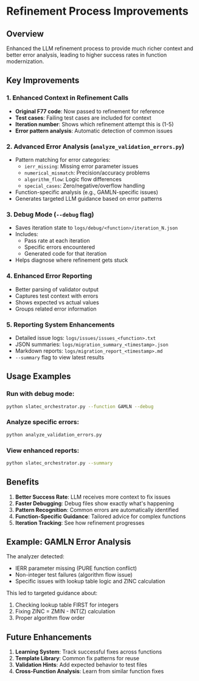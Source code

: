 # Refinement Process Improvements

## Overview
Enhanced the LLM refinement process to provide much richer context and better error analysis, leading to higher success rates in function modernization.

## Key Improvements

### 1. Enhanced Context in Refinement Calls
- **Original F77 code**: Now passed to refinement for reference
- **Test cases**: Failing test cases are included for context  
- **Iteration number**: Shows which refinement attempt this is (1-5)
- **Error pattern analysis**: Automatic detection of common issues

### 2. Advanced Error Analysis (`analyze_validation_errors.py`)
- Pattern matching for error categories:
  - `ierr_missing`: Missing error parameter issues
  - `numerical_mismatch`: Precision/accuracy problems
  - `algorithm_flow`: Logic flow differences
  - `special_cases`: Zero/negative/overflow handling
- Function-specific analysis (e.g., GAMLN-specific issues)
- Generates targeted LLM guidance based on error patterns

### 3. Debug Mode (`--debug` flag)
- Saves iteration state to `logs/debug/<function>/iteration_N.json`
- Includes:
  - Pass rate at each iteration
  - Specific errors encountered
  - Generated code for that iteration
- Helps diagnose where refinement gets stuck

### 4. Enhanced Error Reporting
- Better parsing of validator output
- Captures test context with errors
- Shows expected vs actual values
- Groups related error information

### 5. Reporting System Enhancements
- Detailed issue logs: `logs/issues/issues_<function>.txt`
- JSON summaries: `logs/migration_summary_<timestamp>.json`
- Markdown reports: `logs/migration_report_<timestamp>.md`
- `--summary` flag to view latest results

## Usage Examples

### Run with debug mode:
```bash
python slatec_orchestrator.py --function GAMLN --debug
```

### Analyze specific errors:
```bash
python analyze_validation_errors.py
```

### View enhanced reports:
```bash
python slatec_orchestrator.py --summary
```

## Benefits

1. **Better Success Rate**: LLM receives more context to fix issues
2. **Faster Debugging**: Debug files show exactly what's happening
3. **Pattern Recognition**: Common errors are automatically identified
4. **Function-Specific Guidance**: Tailored advice for complex functions
5. **Iteration Tracking**: See how refinement progresses

## Example: GAMLN Error Analysis

The analyzer detected:
- IERR parameter missing (PURE function conflict)
- Non-integer test failures (algorithm flow issue)
- Specific issues with lookup table logic and ZINC calculation

This led to targeted guidance about:
1. Checking lookup table FIRST for integers
2. Fixing ZINC = ZMIN - INT(Z) calculation
3. Proper algorithm flow order

## Future Enhancements

1. **Learning System**: Track successful fixes across functions
2. **Template Library**: Common fix patterns for reuse
3. **Validation Hints**: Add expected behavior to test files
4. **Cross-Function Analysis**: Learn from similar function fixes